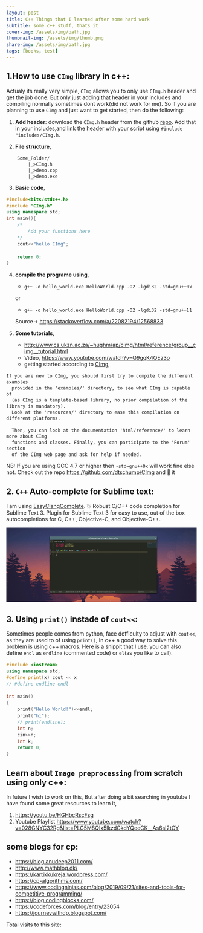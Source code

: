 ```yaml
---
layout: post
title: C++ Things that I learned after some hard work
subtitle: some c++ stuff, thats it
cover-img: /assets/img/path.jpg
thumbnail-img: /assets/img/thumb.png
share-img: /assets/img/path.jpg
tags: [books, test]
---
```


## 1.How to use `CImg` library in c++:
Actualy its really very simple, `CImg` allows you to only use `CImg.h` header and get the job done. But only just adding that header in your includes and compiling normally sometimes dont work(did not work for me). So if you are planning to use `CImg` and just want to get started, then do the following:

1. **Add header**: download the `CImg.h` header from the github [repo](https://github.com/dtschump/CImg). Add that in your includes,and link the header with your script using `#include "includes/CImg.h`.

2. **File structure**,
```
    Some_Folder/
        |_>CImg.h
        |_>demo.cpp
        |_>demo.exe
```

3. **Basic code**,
```cpp
#include<bits/stdc++.h>
#include "CImg.h"
using namespace std;
int main(){
    /*
        Add your functions here
    */
    cout<<"hello CImg";

    return 0;
}
```

4. **compile the programe using**,
    - `g++ -o hello_world.exe HelloWorld.cpp -O2 -lgdi32 -std=gnu++0x`
    
     or

    - `g++ -o hello_world.exe HelloWorld.cpp -O2 -lgdi32 -std=gnu++11`

    Source-> https://stackoverflow.com/a/22082194/12568833

5. **Some tutorials**,
    - http://www.cs.ukzn.ac.za/~hughm/ap/cimg/html/reference/group__cimg__tutorial.html
    - Video, https://www.youtube.com/watch?v=Q9gqK4QEz3o
    - getting started according to [CImg](https://github.com/dtschump/CImg/blob/master/README.txt),
```
If you are new to CImg, you should first try to compile the different examples
  provided in the 'examples/' directory, to see what CImg is capable of
  (as CImg is a template-based library, no prior compilation of the library is mandatory).
  Look at the 'resources/' directory to ease this compilation on different platforms.

  Then, you can look at the documentation 'html/reference/' to learn more about CImg
  functions and classes. Finally, you can participate to the 'Forum' section
  of the CImg web page and ask for help if needed.
```

NB: If you are using GCC 4.7 or higher then `-std=gnu++0x` will work fine else not. 
Check out the repo https://github.com/dtschump/CImg and 🌟 it


## 2. `C++` Auto-complete for Sublime text:

I am using [EasyClangComplete](https://github.com/niosus/EasyClangComplete). 💥 Robust C/C++ code completion for Sublime Text 3.
Plugin for Sublime Text 3 for easy to use, out of the box autocompletions for
C, C++, Objective-C, and Objective-C++.

![Example](https://github.com/niosus/EasyClangComplete/blob/master/docs/img/AutoComplete.gif)

## 3. Using `print()` instade of `cout<<`:
Sometimes people comes from python, face defficulty to adjust with `cout<<`, as they are used to of using `print()`, In c++ a good way to solve this problem is using c++ macros. Here is a snippit that I use, you can also define `endl` as `endline` (commented code) or `el`(as you like to call).

```cpp
#include <iostream>
using namespace std;
#define print(x) cout << x
// #define endline endl

int main()
{
    print("Hello World!")<<endl;
    print("hi");
    // print(endline);
    int n;
    cin>>n;
    int k;
    return 0;
}
```

## Learn about `Image preprocessing` from scratch using only c++:
In future I wish to work on this, But after doing a bit searching in youtube I have found some great resources to learn it,

1. https://youtu.be/HGHbcRscFsg
2. Youtube Playlist https://www.youtube.com/watch?v=028GNYC32Rg&list=PLG5M8QIx5lkzdGkdYQeeCK__As6sI2tOY


## some blogs for cp:
- https://blog.anudeep2011.com/
- http://www.mathblog.dk/
- https://kartikkukreja.wordpress.com/
- https://cp-algorithms.com/
- https://www.codingninjas.com/blog/2019/09/21/sites-and-tools-for-competitive-programming/ 
- https://blog.codingblocks.com/
- https://codeforces.com/blog/entry/23054
- https://journeywithdp.blogspot.com/

<script async src="//busuanzi.ibruce.info/busuanzi/2.3/busuanzi.pure.mini.js"></script>
<span id="busuanzi_container_site_pv">Total visits to this site: <span id="busuanzi_value_site_pv"></span></span>
